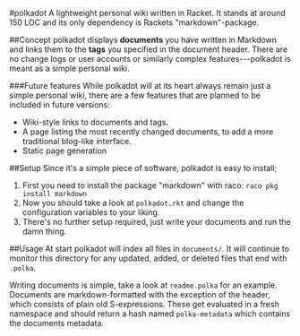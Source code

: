 #polkadot
A lightweight personal wiki written in Racket. It stands at around 150 LOC and its only dependency is Rackets "markdown"-package.


##Concept
polkadot displays __documents__ you have written in Markdown and links them to the __tags__ you specified in the document header.
There are no change logs or user accounts or similarly complex features---polkadot is meant as a simple personal wiki.
 
###Future features
While polkadot will at its heart always remain just a simple personal wiki,
there are a few features that are planned to be included in future versions:

- Wiki-style links to documents and tags.
- A page listing the most recently changed documents, to add a more traditional blog-like interface. 
- Static page generation

##Setup
Since it's a simple piece of software, polkadot is easy to install;

1. First you need to install the package "markdown" with raco: `raco pkg install markdown`
2. Now you should take a look at `polkadot.rkt` and change the configuration variables to your liking.
3. There's no further setup required, just write your documents and run the damn thing.

##Usage
At start polkadot will index all files in `documents/`.
It will continue to monitor this directory for any updated, added, or deleted files that end with `.polka`.

Writing documents is simple, take a look at `readme.polka` for an example.
Documents are markdown-formatted with the exception of the header, which consists of plain old S-expressions.
These get evaluated in a fresh namespace and should return a hash named `polka-metadata` which contains the documents metadata.